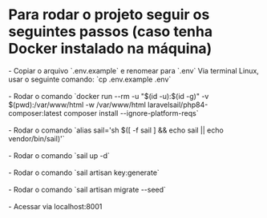<h1>Para rodar o projeto seguir os seguintes passos (caso tenha Docker instalado na máquina)</h1>
- Copiar o arquivo `.env.example` e renomear para `.env`  
  Via terminal Linux, usar o seguinte comando: `cp .env.example .env`<br><br>
- Rodar o comando `docker run --rm -u "$(id -u):$(id -g)" -v $(pwd):/var/www/html -w /var/www/html laravelsail/php84-composer:latest composer install --ignore-platform-reqs`<br><br>
- Rodar o comando `alias sail='sh $([ -f sail ] && echo sail || echo vendor/bin/sail)'`<br><br>
- Rodar o comando `sail up -d`<br><br>
- Rodar o comando `sail artisan key:generate`<br><br>
- Rodar o comando `sail artisan migrate --seed`<br><br>
- Acessar via localhost:8001